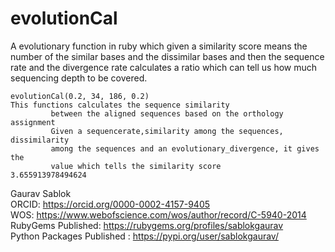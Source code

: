 # evolutionCal
A evolutionary function in ruby which given a similarity score means the number of the similar bases and the dissimilar bases and then the sequence rate and the divergence rate calculates a ratio which can tell us how much sequencing depth to be covered.

```
evolutionCal(0.2, 34, 186, 0.2)
This functions calculates the sequence similarity
         between the aligned sequences based on the orthology assignment
         Given a sequencerate,similarity among the sequences, dissimilarity
         among the sequences and an evolutionary_divergence, it gives the
         value which tells the similarity score
3.655913978494624
```
Gaurav Sablok \
ORCID: https://orcid.org/0000-0002-4157-9405 \
WOS: https://www.webofscience.com/wos/author/record/C-5940-2014 \
RubyGems Published: https://rubygems.org/profiles/sablokgaurav \
Python Packages Published : https://pypi.org/user/sablokgaurav/


